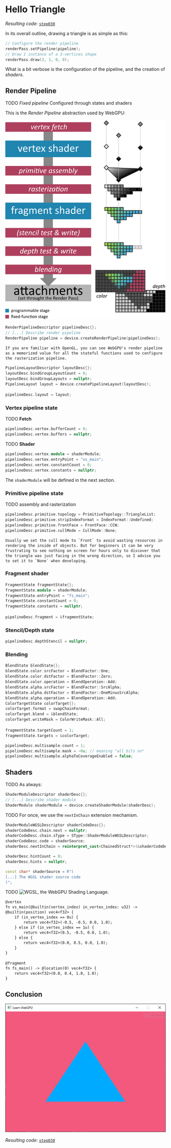 Hello Triangle
==============

*Resulting code:* [`step030`](https://github.com/eliemichel/LearnWebGPU-Code/tree/step030)

In its overall outline, drawing a triangle is as simple as this:

```C++
// Configure the render pipeline
renderPass.setPipeline(pipeline);
// Draw 1 instance of a 3-vertices shape
renderPass.draw(3, 1, 0, 0);
```

What is a bit verbose is the configuration of the pipeline, and the creation of *shaders*.

Render Pipeline
---------------

TODO *Fixed pipeline* Configured through states and shaders

This is the *Render Pipeline* abstraction used by WebGPU:

![The Render Pipeline abstraction used by WebGPU](/images/render-pipeline.png)

```C++
RenderPipelineDescriptor pipelineDesc{};
// [...] Describe render pipeline
RenderPipeline pipeline = device.createRenderPipeline(pipelineDesc);
```

```{note}
If you are familiar with OpenGL, you can see WebGPU's render pipeline as a memorized value for all the stateful functions used to configure the rasterization pipeline.
```

```C++
PipelineLayoutDescriptor layoutDesc{};
layoutDesc.bindGroupLayoutCount = 0;
layoutDesc.bindGroupLayouts = nullptr;
PipelineLayout layout = device.createPipelineLayout(layoutDesc);

pipelineDesc.layout = layout;
```

### Vertex pipeline state

TODO **Fetch**

```C++
pipelineDesc.vertex.bufferCount = 0;
pipelineDesc.vertex.buffers = nullptr;
```

TODO **Shader**

```C++
pipelineDesc.vertex.module = shaderModule;
pipelineDesc.vertex.entryPoint = "vs_main";
pipelineDesc.vertex.constantCount = 0;
pipelineDesc.vertex.constants = nullptr;
```

The `shaderModule` will be defined in the next section.

### Primitive pipeline state

TODO assembly and rasterization

```C++
pipelineDesc.primitive.topology = PrimitiveTopology::TriangleList;
pipelineDesc.primitive.stripIndexFormat = IndexFormat::Undefined;
pipelineDesc.primitive.frontFace = FrontFace::CCW;
pipelineDesc.primitive.cullMode = CullMode::None;
```

```{note}
Usually we set the cull mode to `Front` to avoid wasting resources in rendering the inside of objects. But for beginners it can be very frustrating to see nothing on screen for hours only to discover that the triangle was just facing in the wrong direction, so I advise you to set it to `None` when developing.
```

### Fragment shader

```C++
FragmentState fragmentState{};
fragmentState.module = shaderModule;
fragmentState.entryPoint = "fs_main";
fragmentState.constantCount = 0;
fragmentState.constants = nullptr;

pipelineDesc.fragment = &fragmentState;
```

### Stencil/Depth state

```C++
pipelineDesc.depthStencil = nullptr;
```

### Blending

```C++
BlendState blendState{};
blendState.color.srcFactor = BlendFactor::One;
blendState.color.dstFactor = BlendFactor::Zero;
blendState.color.operation = BlendOperation::Add;
blendState.alpha.srcFactor = BlendFactor::SrcAlpha;
blendState.alpha.dstFactor = BlendFactor::OneMinusSrcAlpha;
blendState.alpha.operation = BlendOperation::Add;
ColorTargetState colorTarget{};
colorTarget.format = swapChainFormat;
colorTarget.blend = &blendState;
colorTarget.writeMask = ColorWriteMask::All;

fragmentState.targetCount = 1;
fragmentState.targets = &colorTarget;
```

```C++
pipelineDesc.multisample.count = 1;
pipelineDesc.multisample.mask = ~0u; // meaning "all bits on"
pipelineDesc.multisample.alphaToCoverageEnabled = false;
```

Shaders
-------

TODO As always:

```C++
ShaderModuleDescriptor shaderDesc{};
// [...] Describe shader module
ShaderModule shaderModule = device.createShaderModule(shaderDesc);
```

TODO For once, we use the `nextInChain` extension mechanism.

```C++
ShaderModuleWGSLDescriptor shaderCodeDesc{};
shaderCodeDesc.chain.next = nullptr;
shaderCodeDesc.chain.sType = SType::ShaderModuleWGSLDescriptor;
shaderCodeDesc.code = shaderSource;
shaderDesc.nextInChain = reinterpret_cast<ChainedStruct*>(&shaderCodeDesc);
```

```C++
shaderDesc.hintCount = 0;
shaderDesc.hints = nullptr;
```

```C++
const char* shaderSource = R"(
[...] The WGSL shader source code
)";
```

TODO ![WGSL](https://gpuweb.github.io/gpuweb/wgsl/), the WebGPU Shading Language.

```wgsl
@vertex
fn vs_main(@builtin(vertex_index) in_vertex_index: u32) -> @builtin(position) vec4<f32> {
	if (in_vertex_index == 0u) {
		return vec4<f32>(-0.5, -0.5, 0.0, 1.0);
	} else if (in_vertex_index == 1u) {
		return vec4<f32>(0.5, -0.5, 0.0, 1.0);
	} else {
		return vec4<f32>(0.0, 0.5, 0.0, 1.0);
	}
}

@fragment
fn fs_main() -> @location(0) vec4<f32> {
    return vec4<f32>(0.0, 0.4, 1.0, 1.0);
}
```

Conclusion
----------

![First rendered triangle](/images/hello-triangle.png)

*Resulting code:* [`step030`](https://github.com/eliemichel/LearnWebGPU-Code/tree/step030)
